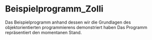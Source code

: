 # Beispielprogramm_Zolli
Das Beispielprogramm anhand dessen wir die Grundlagen des objektorientierten programmierens demonstriert haben
Das Programm repräsentiert den momentanen Stand.
